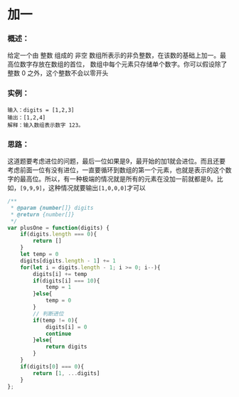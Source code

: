 # 加一

### 概述：

给定一个由 整数 组成的 非空 数组所表示的非负整数，在该数的基础上加一。最高位数字存放在数组的首位， 数组中每个元素只存储单个数字。你可以假设除了整数 0 之外，这个整数不会以零开头

### 实例：

```
输入：digits = [1,2,3]
输出：[1,2,4]
解释：输入数组表示数字 123。
```

### 思路：

这道题要考虑进位的问题，最后一位如果是9，最开始的加1就会进位。而且还要考虑前面一位有没有进位，一直要循环到数组的第一个元素，也就是表示的这个数字的最高位。所以，有一种极端的情况就是所有的元素在没加一前就都是9。比如，`[9,9,9]`，这种情况就要输出`[1,0,0,0]`才可以

```js
/**
 * @param {number[]} digits
 * @return {number[]}
 */
var plusOne = function(digits) {
    if(digits.length === 0){
        return []
    }
    let temp = 0 																										// 表示进位标志，0为不进位，1为进位
    digits[digits.length - 1] += 1
    for(let i = digits.length - 1; i >= 0; i--){
        digits[i] += temp
        if(digits[i] === 10){
            temp = 1
        }else{
            temp = 0
        }
        // 判断进位
        if(temp != 0){
            digits[i] = 0
            continue
        }else{
            return digits
        }
    }
    if(digits[0] === 0){
        return [1, ...digits]
    }
};
```

